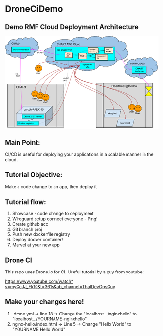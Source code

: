 # DroneCiDemo


## Demo RMF Cloud Deployment Architecture
![Alt text](RMF%20cluster%20architecture.png)

## Main Point: 

CI/CD is useful for deploying your applications in a scalable manner in the cloud. 

## Tutorial Objective: 

Make a code change to an app, then deploy it 

## Tutorial flow: 

1. Showcase - code change to deployment 
2. Wireguard setup connect everyone - Ping!
3. Create github acc 
4. Git branch proj  
5. Push new dockerfile registry 
6. Deploy docker container! 
7. Marvel at your new app 

## Drone CI
This repo uses Drone.io for CI. Useful tutorial by a guy from youtube:

https://www.youtube.com/watch?v=myCcJJ_Fk10&t=361s&ab_channel=ThatDevOpsGuy
<!-- 
docker-compose -f drone-docker-compose.yml up -d

https://github.com/localtunnel/localtunnel
Dependency:
  NodeJs: 14.17.4
  https://www.digitalocean.com/community/tutorials/how-to-install-node-js-on-ubuntu-20-04
    Use the PPA method

lt --port 80 --subdomain heartbeatbedokbuildfarm --print-requests
ngrok http --subdomain=heartbeatbedokbuildfarm 80

openssl rand -hex 16

curl -s YOURIPADDRESS:PORT | grep title.*title

curl http://localhost:5000/v2/_catalog

docker run -P -p 8081:80 nginxdemos/hello

https://ce5e-103-252-200-229.ap.ngrok.io/hook

## CD

```
curl -LO https://get.helm.sh/helm-v3.4.0-linux-amd64.tar.gz

```

## CHANGE HERE

DRONE_SERVER_PROXY_HOST
    <title>Test Out Hello World</title>
drone.yml -->

## Make your changes here!
1. .drone.yml -> line 18 -> Change the "localhost.../nginxhello" to "localhost.../YOURNAME-nginxhello" 
2. nginx-hello/index.html -> Line 5 -> Change "Hello World" to "YOURNAME Hello World"
<!-- Commands
ngrok http 80



 -->